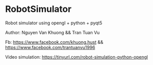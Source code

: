 # RobotSimulator
Robot simulator using opengl + python + pyqt5

Author: Nguyen Van Khuong && Tran Tuan Vu

Fb: https://www.facebook.com/khuong.hust && https://www.facebook.com/trantuanvu1996

Video simulation: https://tinyurl.com/robot-simulation-python-opengl
